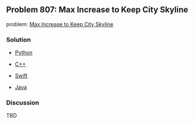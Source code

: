 ## Problem 807: Max Increase to Keep City Skyline

problem: [Max Increase to Keep City Skyline](https://leetcode.com/problems/max-increase-to-keep-city-skyline/)

### Solution

- [Python](../python/problem807.py)

- [C++](../cpp/problem807.cpp)

- [Swift](../swift/problem807.swift)

- [Java](../java/problem807.java)

### Discussion

TBD


